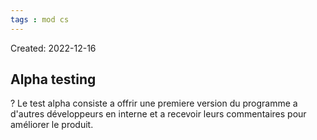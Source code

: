 ```yaml
---
tags : mod cs
---
```

Created: 2022-12-16

## Alpha testing
?
Le test alpha consiste a offrir une premiere version du programme a d'autres développeurs en interne et a recevoir leurs commentaires pour améliorer le produit.
